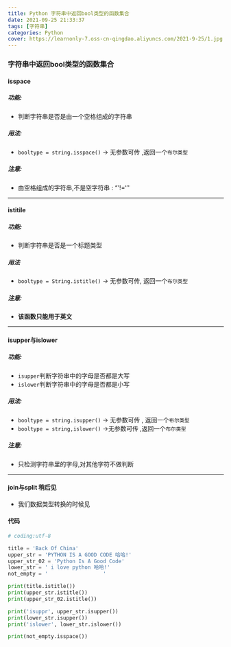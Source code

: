 ```yaml
---
title: Python 字符串中返回bool类型的函数集合
date: 2021-09-25 21:33:37
tags: [字符串]
categories: Python
cover: https://learnonly-7.oss-cn-qingdao.aliyuncs.com/2021-9-25/1.jpg
---
```


### 字符串中返回bool类型的函数集合

#### isspace

##### 功能:

- 判断字符串是否是由一个空格组成的字符串

##### 用法:

- `booltype = string.isspace()`  -> 无参数可传 ,返回一个`布尔类型`

##### 注意:

- 由空格组成的字符串,不是空字符串 : “'!=‘’'

-------------------------

#### istitile

##### 功能:

- 判断字符串是否是一个标题类型

##### 用法

- `booltype = String.istitle()`  -> 无参数可传, 返回一个`布尔类型`

##### 注意:

- **该函数只能用于英文**

------------------

#### isupper与islower

##### 功能:

- `isupper`判断字符串中的字母是否都是大写
- `islower`判断字符串中的字母是否都是小写

##### 用法:

- `booltype = string.isupper()`  -> 无参数可传 , 返回一个`布尔类型`
- `booltype = string,islower()`   ->无参数可传 ,返回一个`布尔类型`

##### 注意:

- 只检测字符串里的字母,对其他字符不做判断

----------------------------------

#### join与split 稍后见

- 我们数据类型转换的时候见

#### 代码

```python
# coding:utf-8

title = 'Back Of China'
upper_str = 'PYTHON IS A GOOD CODE 哈哈!'
upper_str_02 = 'Python Is A Good Code'
lower_str = ' i love python 哈哈!'
not_empty = '                  '

print(title.istitle())
print(upper_str.istitle())
print(upper_str_02.istitle())

print('isuppr', upper_str.isupper())
print(lower_str.isupper())
print('islower', lower_str.islower())

print(not_empty.isspace())

```

